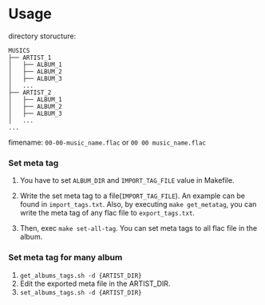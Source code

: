 # Usage

directory storucture:

```
MUSICS
├── ARTIST_1
│   ├── ALBUM_1
│   ├── ALBUM_2
│   ├── ALBUM_3
│   ...
├── ARTIST_2
│   ├── ALBUM_1
│   ├── ALBUM_2
│   ├── ALBUM_3
│   ...
...

```

fimename: `00-00-music_name.flac` or `00 00 music_name.flac`

### Set meta tag

1. You have to set `ALBUM_DIR` and `IMPORT_TAG_FILE` value in Makefile.

1. Write the set meta tag to a file(`IMPORT_TAG_FILE`). An example can be found in `import_tags.txt`. Also, by executing `make get_metatag`, you can write the meta tag of any flac file to `export_tags.txt`.

1. Then, exec `make set-all-tag`. You can set meta tags to all flac file in the album.


### Set meta tag for  many album

1. `get_albums_tags.sh -d {ARTIST_DIR}`
1. Edit the exported meta file in the ARTIST\_DIR.
1. `set_albums_tags.sh -d {ARTIST_DIR}`
